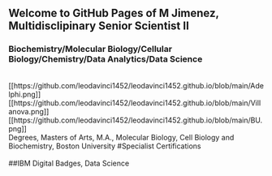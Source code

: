 ## Welcome to GitHub Pages of M Jimenez, Multidisclipinary Senior Scientist II
### Biochemistry/Molecular Biology/Cellular Biology/Chemistry/Data Analytics/Data Science
<br>
[[https://github.com/leodavinci1452/leodavinci1452.github.io/blob/main/Adelphi.png]] [[https://github.com/leodavinci1452/leodavinci1452.github.io/blob/main/Villanova.png]][[https://github.com/leodavinci1452/leodavinci1452.github.io/blob/main/BU.png]]
<br>
Degrees,
Masters of Arts, M.A., Molecular Biology, Cell Biology and Biochemistry, Boston University
#Specialist Certifications 
<div data-iframe-width="150" data-iframe-height="270" data-share-badge-id="955346c1-56e9-4abf-8da3-0dc56e986693" data-share-badge-host="https://www.youracclaim.com"></div><script type="text/javascript" async src="//cdn.youracclaim.com/assets/utilities/embed.js"></script>
<div data-iframe-width="150" data-iframe-height="270" data-share-badge-id="467d0769-99da-49c9-82dd-d10640147170" data-share-badge-host="https://www.youracclaim.com"></div><script type="text/javascript" async src="//cdn.youracclaim.com/assets/utilities/embed.js"></script>
<div data-iframe-width="150" data-iframe-height="270" data-share-badge-id="c096b76a-d631-4df8-9ae9-52919a24bde8" data-share-badge-host="https://www.youracclaim.com"></div><script type="text/javascript" async src="//cdn.youracclaim.com/assets/utilities/embed.js"></script>
<br>
##IBM Digital Badges, Data Science

